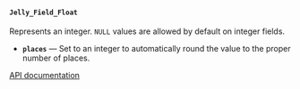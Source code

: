 #### `Jelly_Field_Float`

Represents an integer. `NULL` values are allowed by default on integer fields.

 * **`places`** — Set to an integer to automatically round the value to the proper number of places.

[API documentation](../api/Jelly_Field_Integer)